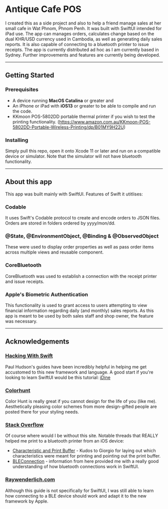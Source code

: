 # Antique Cafe POS
I created this as a side project and also to help a friend manage sales at her small cafe in Wat Phnom, Phnom Penh. It was built with SwiftUI intended for iPad use. The app can manages orders, calculates change based on the dual KHR/USD currency used in Cambodia, as well as generating daily sales reports. It is also capable of connecting to a bluetooth printer to issue receipts. The app is currently distributed ad hoc as I am currently based in Sydney. Further improvements and features are currently being developed.

---
## Getting Started
### Prerequisites
* A device running **MacOS Catalina** or greater and
* An iPhone or iPad with **iOS13** or greater to be able to compile and run the code.
* KKmoon POS-5802DD portable thermal printer if you wish to test the printing functionality. (https://www.amazon.com.au/KKmoon-POS-5802DD-Portable-Wireless-Printing/dp/B01MY9H22U)

### Installing
Simply pull this repo, open it onto Xcode 11 or later and run on a compatible device or simulator. Note that the simulator will not have bluetooth functionality.

---
## About this app
This app was built mainly with SwiftUI. Features of Swift it utitlises:
### Codable 
It uses Swift's Codable protocol to create and encode orders to JSON files. Orders are stored in folders ordered by yyyy/mon/dd.
### @State, @EnvironmentObject, @Binding & @ObservedObject
These were used to display order properties as well as pass order items across multiple views and reusable component.
### CoreBluetooth
CoreBluetooth was used to establish a connection with the receipt printer and issue receipts.
### Apple's Biometric Authentication
This functionality is used to grant access to users attempting to view financial information regarding daily (and monthly) sales reports. As this app is meant to be used by both sales staff and shop owner, the feature was necessary.

---
## Acknowledgements
### [Hacking With Swift](https://www.hackingwithswift.com/)
Paul Hudson's guides have been incredibly helpful in helping me get accustomed to this new framework and language. A good start if you're looking to learn SwiftUI would be this tutorial: [iDine](https://www.hackingwithswift.com/quick-start/swiftui/swiftui-tutorial-building-a-complete-project)

### [Colorhunt](https://colorhunt.co/)
Color Hunt is really great if you cannot design for the life of you (like me). Aesthetically pleasing color schemes from more design-gifted people are posted there for your styling needs.

### [Stack Overflow](https://stackoverflow.com/)
Of course where would I be without this site. Notable threads that REALLY helped me print to a bluetooth printer from an iOS device:
* [Characteristic and Print Buffer](https://stackoverflow.com/questions/31353112/ios-corebluetooth-print-cbservice-and-cbcharacteristic) - Kudos to Giorgio for laying out which characteristics were meant for printing and pointing out the print buffer.
* [BLEConnection](https://stackoverflow.com/questions/58239721/render-list-after-bluetooth-scanning-starts-swiftui) - information from here provided me with a really good understanding of how bluetooth connections work in SwiftUI.

### [Raywenderlich.com](https://www.raywenderlich.com/231-core-bluetooth-tutorial-for-ios-heart-rate-monitor)
Although this guide is not specifically for SwiftUI, I was still able to learn how connecting to a BLE device should work and adapt it to the new framework by Apple.
